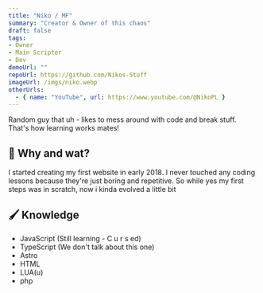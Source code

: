 ```yaml
---
title: "Niko / MF"
summary: "Creator & Owner of this chaos"
draft: false
tags:
- Owner
- Main Scripter
- Dev
demoUrl: ""
repoUrl: https://github.com/Nikos-Stuff
imageUrl: /imgs/niko.webp
otherUrls:
  - { name: "YouTube", url: https://www.youtube.com/@NikoPL }
---
```


Random guy that uh - likes to mess around with code and break stuff.
That's how learning works mates!

## 👀 Why and wat?
I started creating my first website in early 2018. I never touched any coding lessons because they're just boring and repetitive.
So while yes my first steps was in scratch, now i kinda evolved a little bit

## 🖌️ Knowledge

- JavaScript (Still learning - C u r s ed)
- TypeScript (We don't talk about this one)
- Astro
- HTML
- LUA(u)
- php


